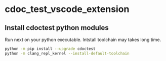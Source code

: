 # cdoc_test_vscode_extension

## Install cdoctest python modules
Run next on your python executable.
Intstall toolchain may takes long time.
```bash
python -m pip install --upgrade cdoctest
python -m clang_repl_kernel --install-default-toolchain
```